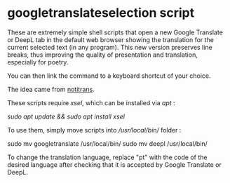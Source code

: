 # googletranslateselection script

These are extremely simple shell scripts that open a new Google Translate or DeepL tab
in the default web browser showing the translation for the current selected text
(in any program).
This new version preserves line breaks, thus improving the quality of presentation and translation, especially for poetry. 

You can then link the command to a keyboard shortcut of your
choice.

The idea came from 
[notitrans](http://www.webupd8.org/2016/03/translate-any-text-you-select-on-your.html).

These scripts require *xsel*, which can be installed via *apt* :

*sudo apt update && sudo apt install xsel*

To use them, simply move scripts into */usr/local/bin/* folder :

sudo mv googletranslate /usr/local/bin/
sudo mv deepl /usr/local/bin/

To change the translation language, replace "pt" with the code of the desired language after checking that it is accepted by Google Translate or DeepL.
